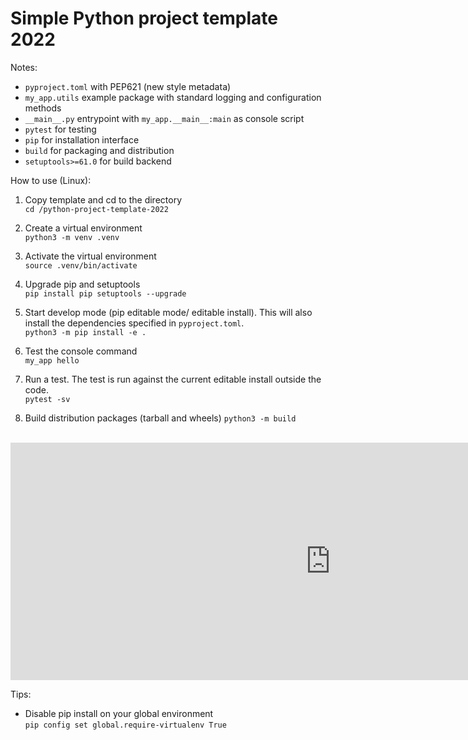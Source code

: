 # Simple Python project template 2022

Notes: 
* `pyproject.toml` with PEP621 (new style metadata)
* `my_app.utils` example package with standard logging and configuration methods
* `__main__.py` entrypoint with `my_app.__main__:main` as console script  
* `pytest` for testing
* `pip` for installation interface
* `build` for packaging and distribution 
* `setuptools>=61.0` for build backend

How to use (Linux):
1. Copy template and cd to the directory    
`cd /python-project-template-2022`
2. Create a virtual environment    
`python3 -m venv .venv`
3. Activate the virtual environment     
`source .venv/bin/activate`

4. Upgrade pip and setuptools   
`pip install pip setuptools --upgrade`

4. Start develop mode (pip editable mode/ editable install). This will also install the dependencies specified in `pyproject.toml`.   
`python3 -m pip install -e .`

5. Test the console command     
`my_app hello`

6. Run a test. The test is run against the current editable install outside the code.   
`pytest -sv`

7. Build distribution packages (tarball and wheels)
`python3 -m build`

<br>

<iframe
  src="https://carbon.now.sh/embed?bg=rgba%28255%2C255%2C255%2C1%29&t=vscode&wt=none&l=application%2Fx-sh&width=680&ds=true&dsyoff=20px&dsblur=68px&wc=true&wa=true&pv=56px&ph=56px&ln=false&fl=1&fm=Hack&fs=13px&lh=150%25&si=false&es=2x&wm=false&code=%28.venv%29%2520username%2540desktop%253A%7E%252Frepo%252Fpython-package-template%2524%2520my_app%2520hello%250A02-Jan%252019%253A46%253A56%2520main%2520%255BINFO%255D%2520-%2520Input%2520arguments%253A%2520%255B%27hello%27%255D%250A02-Jan%252019%253A46%253A56%2520main%2520%255BINFO%255D%2520-%2520Set%2520parameters%2520in%2520%252Fhome%252Fusername%252Frepo%252Fpython-package-template%252Fsrc%252Fmy_app%252Fconf.ini%253A%250Aparam_a%2520%2520%2520%253Afile.txt%250Aparam_b%2520%2520%2520%253ATrue%250Aparam_c%2520%2520%2520%253A100%250Aparam_d%2520%2520%2520%253A0.5"
  style="width: 1024px; height: 380px; border:0; transform: scale(1); overflow:hidden;"
  sandbox="allow-scripts allow-same-origin">
</iframe>

Tips:
* Disable pip install on your global environment     
`pip config set global.require-virtualenv True`


